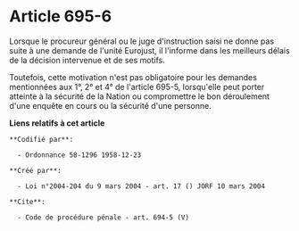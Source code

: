 # Article 695-6

Lorsque le procureur général ou le juge d'instruction saisi ne donne pas suite à une demande de l'unité Eurojust, il
l'informe dans les meilleurs délais de la décision intervenue et de ses motifs. 

Toutefois, cette motivation n'est pas obligatoire pour les demandes mentionnées aux 1°, 2° et 4° de l'article 695-5,
lorsqu'elle peut porter atteinte à la sécurité de la Nation ou compromettre le bon déroulement d'une enquête en cours ou la
sécurité d'une personne.

**Liens relatifs à cet article**

	**Codifié par**:

	  - Ordonnance 58-1296 1958-12-23

	**Créé par**:

	  - Loi n°2004-204 du 9 mars 2004 - art. 17 () JORF 10 mars 2004

	**Cite**:

	  - Code de procédure pénale - art. 694-5 (V)
